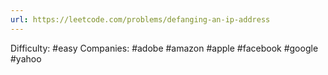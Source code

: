 ```yaml
---
url: https://leetcode.com/problems/defanging-an-ip-address
---
```


Difficulty: #easy
Companies: #adobe #amazon #apple #facebook #google #yahoo